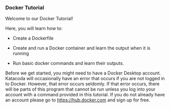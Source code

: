 ### Docker Tutorial

Welcome to our Docker Tutorial! 

Here, you will learn how to:

* Create a Dockerfile

* Create and run a Docker container and learn the output when it is running

* Run basic docker commands and learn their outputs.

Before we get started, you might need to have a Docker Desktop account. Katacoda will occasionally have an error that occurs if you are not logged in to Docker. However, that error occurs seldomly. If that error occurs, there will be parts of this program that cannot be run unless you log into your account with a command provided in this tutorial. If you do not already have an account please go to <https://hub.docker.com> and sign up for free.


